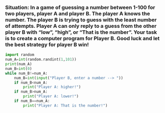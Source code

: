 ### Situation: In a game of guessing a number between 1-100 for two players, player A and player B. The player A knows the number. The player B is trying to guess with the least number of attempts. Player A can only reply to a guess from the other player B with “low”, “high”, or “That is the number”. Your task is to create a computer program for Player B. Good luck and let the best strategy for player B win!
```.py
import random
num_A=int(random.randint(1,101))
print(num_A)
num_B=int(0)
while num_B!=num_A:
    num_B=int(input("Player B, enter a number --> "))
    if num_B<num_A:
        print("Player A: higher!") 
    if num_B>num_A:
        print("Player A: lower!")
    if num_B==num_A:
        print("Player A: That is the number!")
```
